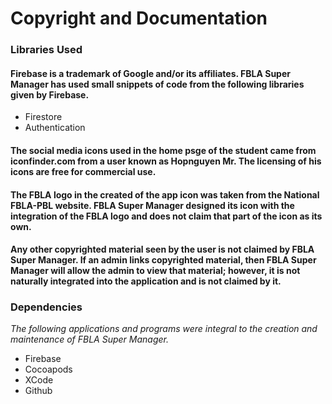 # Copyright and Documentation


### Libraries Used
#### Firebase is a trademark of Google and/or its affiliates. FBLA Super Manager has used small snippets of code from the following libraries given by Firebase.
* Firestore
* Authentication

#### The social media icons used in the home psge of the student came from iconfinder.com from a user known as Hopnguyen Mr. The licensing of his icons are free for commercial use.

#### The FBLA logo in the created of the app icon was taken from the National FBLA-PBL website. FBLA Super Manager designed its icon with the integration of the FBLA logo and does not claim that part of the icon as its own.

#### Any other copyrighted material seen by the user is not claimed by FBLA Super Manager. If an admin links copyrighted material, then FBLA Super Manager will allow the admin to view that material; however, it is not naturally integrated into the application and is not claimed by it.

### Dependencies
*The following applications and programs were integral to the creation and maintenance of FBLA Super Manager.*
* Firebase
* Cocoapods
* XCode
* Github
